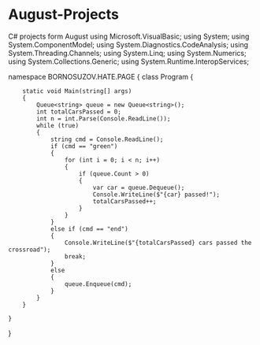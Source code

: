 # August-Projects
C# projects form August
using Microsoft.VisualBasic;
using System;
using System.ComponentModel;
using System.Diagnostics.CodeAnalysis;
using System.Threading.Channels;
using System.Linq;
using System.Numerics;
using System.Collections.Generic;
using System.Runtime.InteropServices;

namespace BORNOSUZOV.HATE.PAGE
{
    class Program
    {

        static void Main(string[] args)
        {
            Queue<string> queue = new Queue<string>();
            int totalCarsPassed = 0;
            int n = int.Parse(Console.ReadLine());
            while (true)
            {
                string cmd = Console.ReadLine();
                if (cmd == "green")
                {
                    for (int i = 0; i < n; i++)
                    {
                        if (queue.Count > 0)
                        {
                            var car = queue.Dequeue();
                            Console.WriteLine($"{car} passed!");
                            totalCarsPassed++;
                        }
                    }
                }
                else if (cmd == "end")
                {
                    Console.WriteLine($"{totalCarsPassed} cars passed the crossroad");
                    break;
                }
                else
                {
                    queue.Enqueue(cmd);
                }
            }
        }

    }

}
